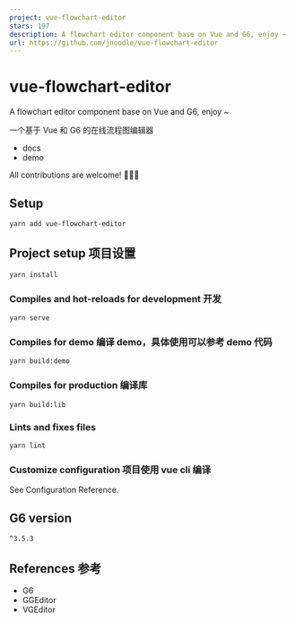 ```yaml
---
project: vue-flowchart-editor
stars: 197
description: A flowchart editor component base on Vue and G6, enjoy ~
url: https://github.com/jnoodle/vue-flowchart-editor
---
```


vue-flowchart-editor
====================

A flowchart editor component base on Vue and G6, enjoy ~

一个基于 Vue 和 G6 的在线流程图编辑器

-   docs
-   demo

All contributions are welcome! 🎉🎉🎉

Setup
-----

```
yarn add vue-flowchart-editor
```

Project setup 项目设置
------------------

```
yarn install
```

### Compiles and hot-reloads for development 开发

```
yarn serve
```

### Compiles for demo 编译 demo，具体使用可以参考 demo 代码

```
yarn build:demo
```

### Compiles for production 编译库

```
yarn build:lib
```

### Lints and fixes files

```
yarn lint
```

### Customize configuration 项目使用 vue cli 编译

See Configuration Reference.

G6 version
----------

`^3.5.3`

References 参考
-------------

-   G6
-   GGEditor
-   VGEditor
